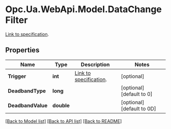 # Opc.Ua.WebApi.Model.DataChangeFilter
[Link to specification](https://reference.opcfoundation.org/v105/Core/docs/Part4/7.22.2).

## Properties

Name | Type | Description | Notes
------------ | ------------- | ------------- | -------------
**Trigger** | **int** | [Link to specification](https://reference.opcfoundation.org/v105/Core/docs/Part4/7.10). | [optional] 
**DeadbandType** | **long** |  | [optional] [default to 0]
**DeadbandValue** | **double** |  | [optional] [default to 0D]

[[Back to Model list]](../README.md#documentation-for-models) [[Back to API list]](../README.md#documentation-for-api-endpoints) [[Back to README]](../README.md)

